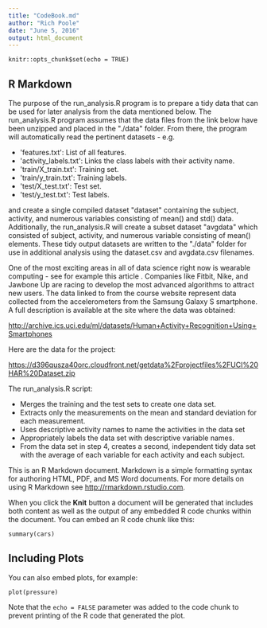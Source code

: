 ```yaml
---
title: "CodeBook.md"
author: "Rich Poole"
date: "June 5, 2016"
output: html_document
---
```


```{r setup, include=FALSE}
knitr::opts_chunk$set(echo = TRUE)
```

## R Markdown

The purpose of the run_analysis.R program is to prepare a tidy data that can be used for later analysis from the data mentioned below. The run_analysis.R program assumes that the data files from the link below have been unzipped and placed in the "./data" folder.  From there, the program will automatically read the pertinent datasets - e.g. 
- 'features.txt': List of all features.
- 'activity_labels.txt': Links the class labels with their activity name.
- 'train/X_train.txt': Training set.
- 'train/y_train.txt': Training labels.
- 'test/X_test.txt': Test set.
- 'test/y_test.txt': Test labels.

and create a single compiled dataset "dataset" containing the subject, activity, and numerous variables consisting of mean() and std() data.  Additionally, the run_analysis.R will create a subset dataset "avgdata" which consisted of subject, activity, and numerous variable consisting of mean() elements. These tidy output datasets are written to the "./data" folder for use in additional analysis using the dataset.csv and avgdata.csv filenames.

One of the most exciting areas in all of data science right now is wearable computing - see for example this article . Companies like Fitbit, Nike, and Jawbone Up are racing to develop the most advanced algorithms to attract new users. The data linked to from the course website represent data collected from the accelerometers from the Samsung Galaxy S smartphone. A full description is available at the site where the data was obtained:

http://archive.ics.uci.edu/ml/datasets/Human+Activity+Recognition+Using+Smartphones

Here are the data for the project:

https://d396qusza40orc.cloudfront.net/getdata%2Fprojectfiles%2FUCI%20HAR%20Dataset.zip

The run_analysis.R script:
- Merges the training and the test sets to create one data set.
- Extracts only the measurements on the mean and standard deviation for each measurement.
- Uses descriptive activity names to name the activities in the data set
- Appropriately labels the data set with descriptive variable names.
- From the data set in step 4, creates a second, independent tidy data set with the average of each variable for each activity and each subject.





This is an R Markdown document. Markdown is a simple formatting syntax for authoring HTML, PDF, and MS Word documents. For more details on using R Markdown see <http://rmarkdown.rstudio.com>.

When you click the **Knit** button a document will be generated that includes both content as well as the output of any embedded R code chunks within the document. You can embed an R code chunk like this:

```{r cars}
summary(cars)
```

## Including Plots

You can also embed plots, for example:

```{r pressure, echo=FALSE}
plot(pressure)
```

Note that the `echo = FALSE` parameter was added to the code chunk to prevent printing of the R code that generated the plot.
